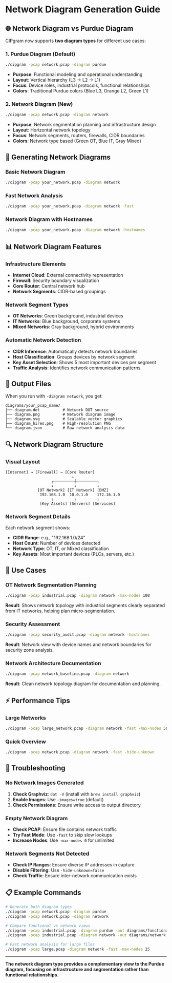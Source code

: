 # Network Diagram Generation Guide

## 🌐 **Network Diagram vs Purdue Diagram**

CIPgram now supports **two diagram types** for different use cases:

### **1. Purdue Diagram (Default)**
```bash
./cipgram -pcap network.pcap -diagram purdue
```
- **Purpose**: Functional modeling and operational understanding
- **Layout**: Vertical hierarchy (L3 → L2 → L1)
- **Focus**: Device roles, industrial protocols, functional relationships
- **Colors**: Traditional Purdue colors (Blue L3, Orange L2, Green L1)

### **2. Network Diagram (New)**
```bash
./cipgram -pcap network.pcap -diagram network
```
- **Purpose**: Network segmentation planning and infrastructure design
- **Layout**: Horizontal network topology
- **Focus**: Network segments, routers, firewalls, CIDR boundaries
- **Colors**: Network type based (Green OT, Blue IT, Gray Mixed)

## 🔧 **Generating Network Diagrams**

### **Basic Network Diagram**
```bash
./cipgram -pcap your_network.pcap -diagram network
```

### **Fast Network Analysis**
```bash
./cipgram -pcap your_network.pcap -diagram network -fast
```

### **Network Diagram with Hostnames**
```bash
./cipgram -pcap your_network.pcap -diagram network -hostnames
```

## 📊 **Network Diagram Features**

### **Infrastructure Elements**
- **Internet Cloud**: External connectivity representation
- **Firewall**: Security boundary visualization  
- **Core Router**: Central network hub
- **Network Segments**: CIDR-based groupings

### **Network Segment Types**
- **OT Networks**: Green background, industrial devices
- **IT Networks**: Blue background, corporate systems
- **Mixed Networks**: Gray background, hybrid environments

### **Automatic Network Detection**
- **CIDR Inference**: Automatically detects network boundaries
- **Host Classification**: Groups devices by network segment
- **Key Asset Selection**: Shows 5 most important devices per segment
- **Traffic Analysis**: Identifies network communication patterns

## 🎯 **Output Files**

When you run with `-diagram network`, you get:

```
diagrams/your_pcap_name/
├── diagram.dot          # Network DOT source
├── diagram.png          # Network diagram image
├── diagram.svg          # Scalable vector graphics
├── diagram_hires.png    # High-resolution PNG
└── diagram.json         # Raw network analysis data
```

## 🔍 **Network Diagram Structure**

### **Visual Layout**
```
[Internet] → [Firewall] → [Core Router]
                             ↓
                    ┌─────────┼─────────┐
                    ↓         ↓         ↓
              [OT Network] [IT Network] [DMZ]
               192.168.1.0  10.0.1.0    172.16.1.0
                    ↓         ↓         ↓
               [Key Assets] [Servers] [Services]
```

### **Network Segment Details**
Each network segment shows:
- **CIDR Range**: e.g., "192.168.1.0/24"
- **Host Count**: Number of devices detected
- **Network Type**: OT, IT, or Mixed classification
- **Key Assets**: Most important devices (PLCs, servers, etc.)

## 🚀 **Use Cases**

### **OT Network Segmentation Planning**
```bash
./cipgram -pcap industrial.pcap -diagram network -max-nodes 100
```
**Result**: Shows network topology with industrial segments clearly separated from IT networks, helping plan micro-segmentation.

### **Security Assessment**
```bash
./cipgram -pcap security_audit.pcap -diagram network -hostnames
```
**Result**: Network view with device names and network boundaries for security zone analysis.

### **Network Architecture Documentation**
```bash
./cipgram -pcap network_baseline.pcap -diagram network
```
**Result**: Clean network topology diagram for documentation and planning.

## ⚡ **Performance Tips**

### **Large Networks**
```bash
./cipgram -pcap large_network.pcap -diagram network -fast -max-nodes 50
```

### **Quick Overview**
```bash
./cipgram -pcap network.pcap -diagram network -fast -hide-unknown
```

## 🔧 **Troubleshooting**

### **No Network Images Generated**
1. **Check Graphviz**: `dot -V` (install with `brew install graphviz`)
2. **Enable Images**: Use `-images=true` (default)
3. **Check Permissions**: Ensure write access to output directory

### **Empty Network Diagram**
- **Check PCAP**: Ensure file contains network traffic
- **Try Fast Mode**: Use `-fast` to skip slow lookups
- **Increase Nodes**: Use `-max-nodes 0` for unlimited

### **Network Segments Not Detected**
- **Check IP Ranges**: Ensure diverse IP addresses in capture
- **Disable Filtering**: Use `-hide-unknown=false`
- **Check Traffic**: Ensure inter-network communication exists

## 📋 **Example Commands**

```bash
# Generate both diagram types
./cipgram -pcap network.pcap -diagram purdue
./cipgram -pcap network.pcap -diagram network

# Compare functional vs network views
./cipgram -pcap industrial.pcap -diagram purdue -out diagrams/functional.dot
./cipgram -pcap industrial.pcap -diagram network -out diagrams/network.dot

# Fast network analysis for large files
./cipgram -pcap large.pcap -diagram network -fast -max-nodes 25
```

---

**The network diagram type provides a complementary view to the Purdue diagram, focusing on infrastructure and segmentation rather than functional relationships.**
